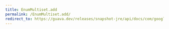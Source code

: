 ```yaml
---
title: EnumMultiset.add
permalink: /EnumMultiset.add/
redirect_to: https://guava.dev/releases/snapshot-jre/api/docs/com/google/common/collect/EnumMultiset.html#add-E-int-
---
```


